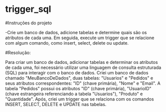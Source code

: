# trigger_sql

#Instruções do projeto

-Crie um banco de dados, adicione tabelas e determine quais são os atributos de cada uma. Em seguida, 
execute um trigger que se relacione com algum comando, como insert, select, delete ou update.

#Resolução:

Para criar um banco de dados, adicionar tabelas e determinar os atributos de cada uma, foi necessário 
utilizar uma linguagem de consulta estruturada (SQL) para interagir com o banco de dados. Criei um
banco de dados chamado "MeuBancoDeDados", duas tabelas: "Usuarios" e "Pedidos" e seus atributos 
correspondentes: "ID" (chave primária), "Nome" e "Email".
A tabela "Pedidos" possui os atributos "ID" (chave primária), "UsuarioID" (chave estrangeira referenciando 
a tabela "Usuarios"), "Produto" e "Quantidade".
Após, criei um trigger que se relaciona com os comandos INSERT, SELECT, DELETE e UPDATE nas tabelas.
